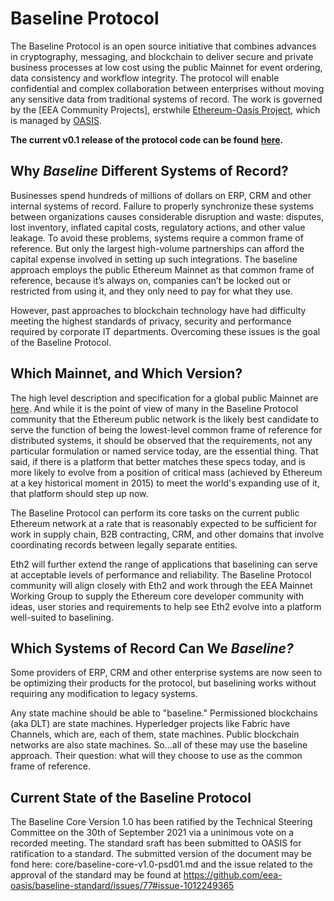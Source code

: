 # Baseline Protocol

The Baseline Protocol is an open source initiative that combines advances in cryptography, messaging, and blockchain to deliver secure and private business processes at low cost using the public Mainnet for event ordering, data consistency and workflow integrity. The protocol will enable confidential and complex collaboration between enterprises without moving any sensitive data from traditional systems of record. The work is governed by the [EEA Community Projects], erstwhile [Ethereum-Oasis Project](https://github.com/ethereum/oasis-open-project), which is managed by [OASIS](https://oasis-open-projects.org/).

**The current v0.1 release of the protocol code can be found** [**here**](https://github.com/ethereum-oasis/baseline/releases/tag/v0.1.0)**.**

## Why _Baseline_ Different Systems of Record? <a id="why-baseline-different-systems-of-record"></a>

Businesses spend hundreds of millions of dollars on ERP, CRM and other internal systems of record. Failure to properly synchronize these systems between organizations causes considerable disruption and waste: disputes, lost inventory, inflated capital costs, regulatory actions, and other value leakage. To avoid these problems, systems require a common frame of reference. But only the largest high-volume partnerships can afford the capital expense involved in setting up such integrations. The baseline approach employs the public Ethereum Mainnet as that common frame of reference, because it’s always on, companies can’t be locked out or restricted from using it, and they only need to pay for what they use.

However, past approaches to blockchain technology have had difficulty meeting the highest standards of privacy, security and performance required by corporate IT departments. Overcoming these issues is the goal of the Baseline Protocol.

## Which Mainnet, and Which Version? <a id="which-mainnet-and-which-version"></a>

The high level description and specification for a global public Mainnet are [here](../baseline-protocol-standard/standards/mainnet.md). And while it is the point of view of many in the Baseline Protocol community that the Ethereum public network is the likely best candidate to serve the function of being the lowest-level common frame of reference for distributed systems, it should be observed that the requirements, not any particular formulation or named service today, are the essential thing. That said, if there is a platform that better matches these specs today, and is more likely to evolve from a position of critical mass \(achieved by Ethereum at a key historical moment in 2015\) to meet the world's expanding use of it, that platform should step up now.

The Baseline Protocol can perform its core tasks on the current public Ethereum network at a rate that is reasonably expected to be sufficient for work in supply chain, B2B contracting, CRM, and other domains that involve coordinating records between legally separate entities.

Eth2 will further extend the range of applications that baselining can serve at acceptable levels of performance and reliability. The Baseline Protocol community will align closely with Eth2 and work through the EEA Mainnet Working Group to supply the Ethereum core developer community with ideas, user stories and requirements to help see Eth2 evolve into a platform well-suited to baselining.

## Which Systems of Record Can We _Baseline?_ <a id="which-systems-of-record-can-we-baseline"></a>

Some providers of ERP, CRM and other enterprise systems are now seen to be optimizing their products for the protocol, but baselining works without requiring any modification to legacy systems.

Any state machine should be able to "baseline." Permissioned blockchains \(aka DLT\) are state machines. Hyperledger projects like Fabric have Channels, which are, each of them, state machines. Public blockchain networks are also state machines. So...all of these may use the baseline approach. Their question: what will they choose to use as the common frame of reference.

## Current State of the Baseline Protocol

The Baseline Core Version 1.0 has been ratified by the Technical Steering Committee on the 30th of September 2021 via a uninimous vote on a recorded meeting. The standard sraft has been submitted to OASIS for ratification to a standard. The submitted version of the document may be fond here: core/baseline-core-v1.0-psd01.md and the issue related to the approval of the standard may be found at https://github.com/eea-oasis/baseline-standard/issues/77#issue-1012249365



